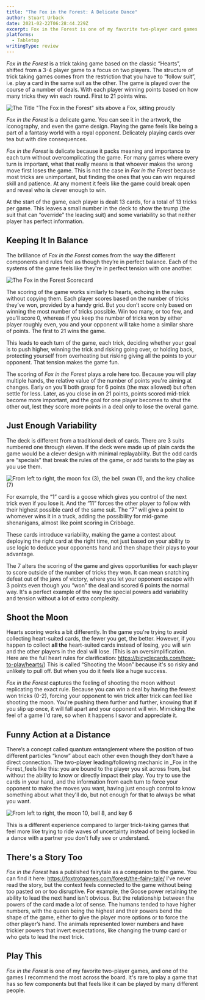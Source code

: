 ```yaml
---
title: "The Fox in the Forest: A Delicate Dance"
author: Stuart Urback
date: 2021-02-22T06:28:44.229Z
excerpt: Fox in the Forest is one of my favorite two-player card games.
platforms:
  - Tabletop
writingType: review
---
```

*Fox in the Forest* is a trick taking game based on the classic “Hearts”, shifted from a 3-4 player game to a focus on two players. The structure of trick taking games comes from the restriction that you have to “follow suit”, i.e. play a card in the same suit as the other. The game is played over the course of a number of deals. With each player winning points based on how many tricks they win each round. First to 21 points wins. 

![The Title "The Fox in the Forest" sits above a Fox, sitting proudly](/static/img/img_0475.jpeg "The Fox in the Forest Game Cover")

*Fox in the Forest* is a delicate game. You can see it in the artwork, the iconography, and even the game design. Playing the game feels like being a part of a fantasy world with a royal opponent. Delicately playing cards over tea but with dire consequences. 

*Fox in the Forest* is delicate because it packs meaning and importance to each turn without overcomplicating the game. For many games where every turn is important, what that really means is that whoever makes the wrong move first loses the game. This is not the case in *Fox in the Forest* because most tricks are unimportant, but finding the ones that you can win required skill and patience. At any moment it feels like the game could break open and reveal who is clever enough to win. 

At the start of the game, each player is dealt 13 cards, for a total of 13 tricks per game.  This leaves a small number in the deck to show the trump (the suit that can “override” the leading suit) and some variability so that neither player has perfect information. 

## Keeping It In Balance

The brilliance of *Fox in the Forest* comes from the way the different components and rules feel as though they’re in perfect balance. Each of the systems of the game feels like they're in perfect tension with one another.

![](/static/img/img_0472.jpeg "The Fox in the Forest Scorecard")

The scoring of the game works similarly to hearts, echoing in the rules without copying them.  Each player scores based on the number of tricks they’ve won, provided by a handy grid. But you don’t score only based on winning the most number of tricks possible. Win too many, or too few, and you’ll score 0, whereas if you keep the number of tricks won by either player roughly even, you and your opponent will take home a similar share of points. The first to 21 wins the game.

This leads to each turn of the game, each trick, deciding whether your goal is to push higher, winning the trick and risking going over, or holding back, protecting yourself from overheating but risking giving all the points to your opponent. That tension makes the game fun. 

The scoring of *Fox in the Forest* plays a role here too. Because you will play multiple hands, the relative value of the number of points you're aiming at changes. Early on you'll both grasp for 6 points (the max allowed) but often settle for less. Later, as you close in on 21 points, points scored mid-trick become more important, and the goal for one player becomes to shut the other out, lest they score more points in a deal only to lose the overall game. 

## Just Enough Variability

The deck is different from a traditional deck of cards. There are 3 suits numbered one through eleven. If the deck were made up of plain cards the game would be a clever design with minimal replayability. But the odd cards are “specials” that break the rules of the game, or add twists to the play as you use them. 

![From left to right, the moon fox (3), the bell swan (1), and the key chalice (7)](/static/img/img_0473.jpeg "The Special Cards")

For example, the “1” card is a goose which gives you control of the next trick even if you lose it. And the “11” forces the other player to follow with their highest possible card of the same suit. The “7” will give a point to whomever wins it in a truck, adding the possibility for mid-game shenanigans, almost like point scoring in Cribbage.

These cards introduce variability, making the game a contest about deploying the right card at the right time, not just based on your ability to use logic to deduce your opponents hand and then shape their plays to your advantage. 

The 7 alters the scoring of the game and gives opportunities for each player to score outside of the number of tricks they won. It can mean snatching defeat out of the jaws of victory, where you let your opponent escape with 3 points even though you “won” the deal and scored 6 points the normal way. It's a perfect example of the way the special powers add variability and tension without a lot of extra complexity. 

## Shoot the Moon

Hearts scoring works a bit differently. In the game you're trying to avoid collecting heart-suited cards, the fewer you get, the better. However, if you happen to collect **all the** heart-suited cards instead of losing, you will win and the other players in the deal will lose. (This is an oversimplification. Here are the full heart rules for clarification: https://bicyclecards.com/how-to-play/hearts/) This is called “Shooting the Moon” because it's so risky and unlikely to pull off. But when you do it feels like a huge success. 

*Fox in the Forest* captures the feeling of shooting the moon without replicating the exact rule. Because you can win a deal by having the fewest won tricks (0-2), forcing your opponent to win trick after trick can feel like shooting the moon. You're pushing them further and further, knowing that if you slip up once, it will fall apart and your opponent will win. Mimicking the feel of a game I'd rare, so when it happens I savor and appreciate it.

## Funny Action at a Distance

There’s a concept called quantum entanglement where the position of two different particles “know” about each other even though they don't have a direct connection. The two-player leading/following mechanic in _Fox in the Forest_feels like this: you are bound to the player you sit across from, but without the ability to know or directly impact their play. You try to use the cards in your hand, and the information from each turn to force your opponent to make the moves you want, having just enough control to know something about what they'll do, but not enough for that to always be what you want. 

![From left to right, the moon 10, bell 8, and key 6](/static/img/img_0474.jpeg "The \"normal\" cards")

This is a different experience compared to larger trick-taking games that feel more like trying to ride waves of uncertainty instead of being locked in a dance with a partner you don't fully see or understand.

## There's a Story Too

*Fox in the Forest* has a published fairytale as a companion to the game. You can find it here: <https://foxtrotgames.com/forest/the-fairy-tale/> I've never read the story, but the context feels connected to the game without being too pasted on or too disruptive.  For example, the Goose power retaining the ability to lead the next hand isn't obvious. But the relationship between the powers of the card made a lot of sense. The humans tended to have higher numbers, with the queen being the highest and their powers bend the shape of the game, either to give the player more options or to force the other player’s hand.  The animals represented lower numbers and have trickier powers that invert expectations, like changing the trump card or who gets to lead the next trick.

## Play This

*Fox in the Forest* is one of my favorite two-player games, and one of the games I recommend the most across the board. It's rare to play a game that has so few components but that feels like it can be played by many different people.